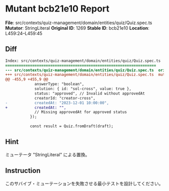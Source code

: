 # Mutant bcb21e10 Report

**File**: src/contexts/quiz-management/domain/entities/quiz/Quiz.spec.ts
**Mutator**: StringLiteral
**Original ID**: 1269
**Stable ID**: bcb21e10
**Location**: L459:24–L459:45

## Diff

```diff
Index: src/contexts/quiz-management/domain/entities/quiz/Quiz.spec.ts
===================================================================
--- src/contexts/quiz-management/domain/entities/quiz/Quiz.spec.ts	original
+++ src/contexts/quiz-management/domain/entities/quiz/Quiz.spec.ts	mutated #1269
@@ -455,9 +455,9 @@
             answerType: "boolean",
             solution: { id: "sol-cross", value: true },
             status: "approved", // Invalid without approvedAt
             creatorId: "creator-cross",
-            createdAt: "2023-12-01 10:00:00",
+            createdAt: "",
             // Missing approvedAt for approved status
           });
 
           const result = Quiz.fromDraft(draft);
```

## Hint

ミューテータ "StringLiteral" による置換。

## Instruction

このサバイブ・ミューテーションを失敗させる最小テストを設計してください。
